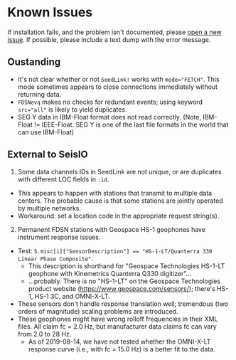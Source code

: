 # Known Issues
If installation fails, and the problem isn't documented, please [open a new issue](https://github.com/jpjones76/SeisIO.jl/issues/). If possible, please
include a text dump with the error message.

## Oustanding
* It's not clear whether or not `SeedLink!` works with `mode="FETCH"`. This mode
sometimes appears to close connections immediately without returning data.
* `FDSNevq` makes no checks for redundant events; using keyword `src="all"` is
likely to yield duplicates.
* SEG Y data in IBM-Float format does not read correctly. (Note, IBM-Float != IEEE-Float. SEG Y is one of the last file formats in the world that can use IBM-Float)

## External to SeisIO
1. Some data channels IDs in SeedLink are not unique, or are duplicates with
different LOC fields in `:id`.
  * This appears to happen with stations that transmit to multiple data
  centers. The probable cause is that some stations are jointly operated by
  multiple networks.
  * Workaround: set a location code in the appropriate request string(s).
2. Permanent FDSN stations with Geospace HS-1 geophones have instrument response
issues.
  * Test: `S.misc[i]["SensorDescription"] == "HS-1-LT/Quanterra 330 Linear Phase Composite"`.
    + This description is shorthand for "Geospace Technologies HS-1-LT geophone
    with Kinemetrics Quanterra Q330 digitizer"...
    + ...probably. There is no "HS-1-LT" on the Geospace Technologies product
    website (https://www.geospace.com/sensors/); there's HS-1, HS-1 3C, and
    OMNI-X-LT.
  * These sensors don't handle response translation well; tremendous (two
    orders of magnitude) scaling problems are introduced.    
  * These geophones might have wrong rolloff frequencies in their XML files.
    All claim fc = 2.0 Hz, but manufacturer data claims fc can vary from 2.0
    to 28 Hz.
    + As of 2019-08-14, we have not tested whether the OMNI-X-LT response
    curve (i.e., with fc = 15.0 Hz) is a better fit to the data.

